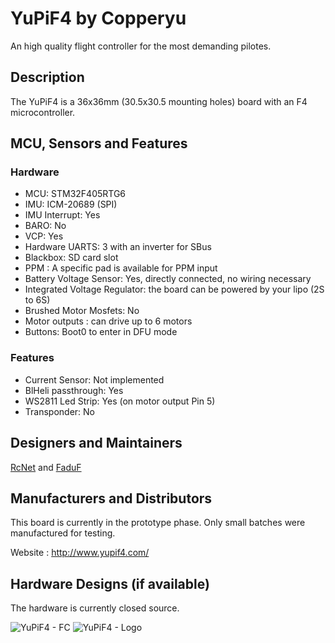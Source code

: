 # YuPiF4 by Copperyu

An high quality flight controller for the most demanding pilotes.

## Description

The YuPiF4 is a 36x36mm (30.5x30.5 mounting holes) board with an F4 microcontroller.

## MCU, Sensors and Features

### Hardware
  - MCU: STM32F405RTG6
  - IMU: ICM-20689 (SPI)
  - IMU Interrupt: Yes
  - BARO: No
  - VCP: Yes
  - Hardware UARTS: 3 with an inverter for SBus
  - Blackbox: SD card slot
  - PPM : A specific pad is available for PPM input
  - Battery Voltage Sensor: Yes, directly connected, no wiring necessary
  - Integrated Voltage Regulator: the board can be powered by your lipo (2S to 6S)
  - Brushed Motor Mosfets: No
  - Motor outputs : can drive up to 6 motors
  - Buttons: Boot0 to enter in DFU mode

### Features
  - Current Sensor: Not implemented
  - BlHeli passthrough: Yes 
  - WS2811 Led Strip: Yes (on motor output Pin 5)
  - Transponder: No

## Designers and Maintainers
[RcNet](https://github.com/ted-rcnet) and [FaduF](https://github.com/Faduf)

## Manufacturers and Distributors

This board is currently in the prototype phase. Only small batches were manufactured for testing.

Website : http://www.yupif4.com/

## Hardware Designs (if available)

The hardware is currently closed source.

![YuPiF4 - FC](https://www.yupif4.com/imgs/FC2.jpg)
![YuPiF4 - Logo](https://www.yupif4.com/imgs/YuPiF4.jpg)